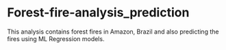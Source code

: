 # Forest-fire-analysis_prediction
This analysis contains forest fires in Amazon, Brazil and also predicting the fires using ML Regression models.
